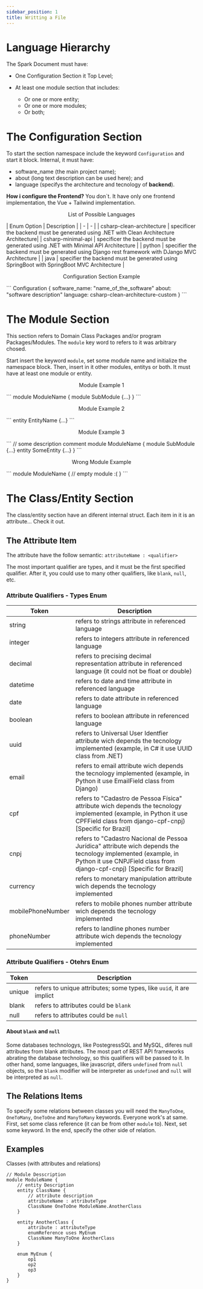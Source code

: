 ```yaml
---
sidebar_position: 1
title: Writting a File
---
```


# Language Hierarchy
The Spark Document must have:
- One Configuration Section it Top Level;
  
- At least one module section that includes:
    - Or one or more entity;
    - Or one or more modules;
    - Or both;

# The Configuration Section

To start the section namespace include the keyword `Configuration` and start it block. Internal, it must have:
- software_name (the main project name);
- about (long text description can be used here); and
- language (specifys the architecture and tecnology of **backend**).

**How i configure the Frontend?**
You don`t. It have only one frontend implementation, the Vue + Tailwind implementation.

<p align="center">List of Possible Languages</p>
| Enum Option | Description |
|      -      |      -      |
| csharp-clean-architecture | specificer the backend must be generated using .NET with Clean Architecture Architecture|
| csharp-minimal-api | specificer the backend must be generated using .NET with Minimal API Architecture |
| python | specifier the backend must be generated using Django rest framework with DJango MVC Architecture |
| java | specifier the backend must be generated using SpringBoot with SpringBoot MVC Architecture |

<p align='center'> Configuration Section Example </p>
```
    Configuration {
        software_name: "name_of_the_software"
        about: "software description"
        language: csharp-clean-architecture-custom
    }
```

# The Module Section
This section refers to Domain Class Packages and/or program Packages/Modules. The `module` key word to refers to it was arbitrary chosed.

Start insert the keyword `module`, set some module name and initialize the namespace block. Then, insert in it other modules, entitys or both. It must have at least one module or entity.

<p align='center'> Module Example 1 </p>
```
module ModuleName {
    module SubModule {...}
}
```

<p align='center'> Module Example 2 </p>
```
entity EntityName {...}
```

<p align='center'> Module Example 3 </p>
```
// some description comment
module ModuleName {
    module SubModule {...}
    entity SomeEntity {...}
}
```

<p align='center'> Wrong Module Example </p>
```
module ModuleName {
    // empty module :(
}
```

# The Class/Entity Section
The class/entity section have an diferent internal struct. Each item in it is an attribute... Check it out.

## The Attribute Item
The attribute have the follow semantic:
` attributeName : <qualifier> `

The most important qualifier are types, and it must be the first specified qualifier. After it, you could use to many other qualifiers, like `blank`, `null`, etc.

### Attribute Qualifiers - Types Enum
| Token | Description |
|   -   |      -      |
| string | refers to strings attribute in referenced language |
| integer | refers to integers attribute in referenced language |
| decimal | refers to precising decimal representation attribute in referenced language (it could not be float or double) |
| datetime | refers to date and time attribute in referenced language |
| date | refers to date attribute in referenced language |
| boolean | refers to boolean attribute in referenced language |
| uuid | refers to Universal User Identfier attribute wich depends the tecnology implemented (example, in C# it use UUID class from .NET) |
| email | refers to email attribute wich depends the tecnology implemented (example, in Python it use EmailField class from Django) |
| cpf | refers to "Cadastro de Pessoa Física" attribute wich depends the tecnology implemented (example, in Python it use CPFField class from django-cpf-cnpj) [Specific for Brazil]|
| cnpj | refers to "Cadastro Nacional de Pessoa Jurídica" attribute wich depends the tecnology implemented (example, in Python it use CNPJField class from django-cpf-cnpj) [Specific for Brazil]|
| currency | refers to monetary manipulation attribute wich depends the tecnology implemented |
| mobilePhoneNumber | refers to mobile phones number attribute wich depends the tecnology implemented |
| phoneNumber | refers to landline phones number attribute wich depends the tecnology implemented  |

### Attribute Qualifiers - Otehrs Enum
| Token | Description |
|   -   |      -      |
| unique | refers to unique attributes; some types, like `uuid`, it are implict |
| blank | refers to attributes could be `blank` |
| null | refers to attributes could be `null` |


#### About `blank` and `null`
Some databases technologys, like PostegressSQL and MySQL, diferes null attributes from blank attributes. The most part of REST API frameworks abrating the database technology, so this qualifiers will be passed to it. In other hand, some languages, like javascript, difers `undefined` from `null` objects, so the `blank` modifier will be interpreter as `undefined` and `null` will be interpreted as `null`.

## The Relations Items
To specify some relations between classes you will need the `ManyToOne`, `OneToMany`, `OneToOne` and `ManyToMany` keywords. Everyone work's at same. First, set some class reference (it can be from other `module` to). Next, set some keyword. In the end, specify the other side of relation.

## Examples

Classes (with attributes and relations)
```spark
// Module Desscription
module ModuleName {
    // entity Description
    entity ClassName {
        // attribute description
        attributeName : attributeType
        ClassName OneToOne ModuleName.AnotherClass
    }
    
    entity AnotherClass {
        attribute : attributeType
        enumReference uses MyEnum
        ClassName ManyToOne AnotherClass
    }

    enum MyEnum {
        op1
        op2
        op3
    }
}
```

